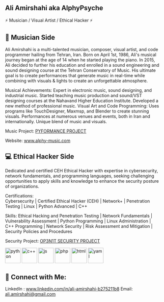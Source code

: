 ## Ali Amirshahi aka AlphyPsyche

⚡ Musician / Visual Artist / Ethical Hacker ⚡


## 🎵 Musician Side 
Ali Amirshahi is a multi-talented musician, composer, visual artist, and code programmer hailing from Tehran, Iran. Born on April 1st, 1986, Ali's musical journey began at the age of 14 when he started playing the piano. In 2015, Ali decided to further his education and enrolled in a sound engineering and sound designing course at the Tehran Conservatory of Music. His ultimate goal is to create performances that generate music in real-time while combining with visuals & lights to create an unforgettable atmosphere.

Musical Achievements:
Expert in electronic music, sound designing, and industrial music.
Started teaching music production and sound/VST designing courses at the Nahavand Higher Education Institute.
Developed a new method of professional music.
Visual Art and Code Programming:
Uses programs like TouchDesigner, Maxmsp, and Blender to create stunning visuals.
Performances at numerous venues and events, both in Iran and internationally.
Unique blend of music and visuals.

Music Project: 
[PYFORMANCE PROJECT](https://github.com/Pyformance)

Website: www.alphy-music.com


## 💻 Ethical Hacker Side 
Dedicated and certified CEH Ethical Hacker with expertise in cybersecurity, network fundamentals, and programming languages, seeking challenging opportunities to apply skills and knowledge to enhance the security posture of organizations.

Certifications:  
Cybersecurity | Certified Ethical Hacker (CEH) | Network+ | Penetration Testing | Linux | Python Advanced | C++

Skills:
Ethical Hacking and Penetration Testing | Network Fundamentals | Vulnerability Assessment | Python Programming | Linux Administration | C++ Programming | Network Security | Risk Assessment and Mitigation | Security Policies and Procedures

Security Project: 
[OP3N1T SECURITY PROJECT](https://github.com/OP3N1T-SECURITY)


<img src="https://i.ibb.co/PGF5sVQ/Python-logo-notext-svg.png" title="python" width="50" height="50" /> <img src="https://i.ibb.co/19tQjLH/C-logo.png" title="c++" width="50" height="50" /> <img src="https://i.ibb.co/Vgjwkr6/js.png" title="js" width="50" height="50" /> <img src="https://i.ibb.co/KsNn24X/PHP-logo-svg.png" title="php" width="50" height="50" /> <img src="https://i.ibb.co/PYPs23H/html5.png" title="html" width="50" height="50" /> <img src="https://i.ibb.co/w4CM3qz/yaml.png" title="yaml" width="50" height="50" />

## 🔗 Connect with Me:
LinkedIn : www.linkedin.com/in/ali-amirshahi-b275211b8
Email: ali.amirshahi@gmail.com

